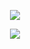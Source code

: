 <p align="center">
  <img src="http://github-readme-streak-stats.herokuapp.com?user=Dan-Mizu&theme=github-dark&hide_border=true&date_format=M%20j%5B%2C%20Y%5D" />
</p>

<p align="center">
  <img src="https://activity-graph.herokuapp.com/graph?username=Dan-Mizu&theme=github-dark" />
</p>

